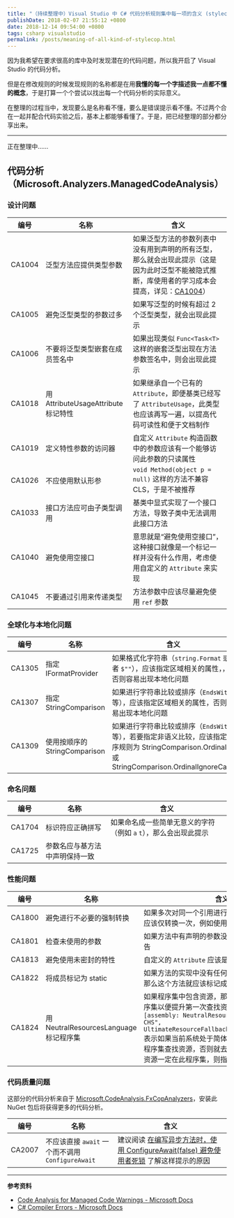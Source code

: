 ```yaml
---
title: "（持续整理中）Visual Studio 中 C# 代码分析规则集中每一项的含义 (stylecop ruleset)"
publishDate: 2018-02-07 21:55:12 +0800
date: 2018-12-14 09:54:00 +0800
tags: csharp visualstudio
permalink: /posts/meaning-of-all-kind-of-stylecop.html
---
```


因为我希望在要求很高的库中及时发现潜在的代码问题，所以我开启了 Visual Studio 的代码分析。

但是在修改规则的时候发现规则的名称都是在用**我懂的每一个字描述我一点都不懂的概念**，于是打算一个个尝试以找出每一个代码分析的实际意义。

在整理的过程当中，发现要么是名称看不懂，要么是错误提示看不懂。不过两个合在一起并配合代码实验之后，基本上都能够看懂了。于是，把已经整理的部分都分享出来。

---

正在整理中……

## 代码分析（Microsoft.Analyzers.ManagedCodeAnalysis）

### 设计问题

编号|名称|含义
-|-|-
CA1004|泛型方法应提供类型参数|如果泛型方法的参数列表中没有用到声明的所有泛型，那么就会出现此提示（这是因为此时泛型不能被隐式推断，库使用者的学习成本会提高，详见：[CA1004](https://docs.microsoft.com/en-us/visualstudio/code-quality/ca1004-generic-methods-should-provide-type-parameter?wt.mc_id=MVP)）
CA1005|避免泛型类型的参数过多|如果写泛型的时候有超过 2 个泛型类型，就会出现此提示
CA1006|不要将泛型类型嵌套在成员签名中|如果出现类似 `Func<Task<T>` 这样的嵌套泛型出现在方法参数签名中，则会出现此提示
CA1018|用 AttributeUsageAttribute 标记特性|如果继承自一个已有的 `Attribute`，即便基类已经写了 `AttributeUsage`，此类型也应该再写一遍，以提高代码可读性和便于文档制作
CA1019|定义特性参数的访问器|自定义 `Attribute` 构造函数中的参数应该有一个能够访问此参数的只读属性
CA1026|不应使用默认形参|`void Method(object p = null)` 这样的方法不兼容 CLS，于是不被推荐
CA1033|接口方法应可由子类型调用|基类中显式实现了一个接口方法，导致子类中无法调用此接口方法
CA1040|避免使用空接口|意思就是“避免使用空接口”，这种接口就像是一个标记一样并没有什么作用，考虑使用自定义的 `Attribute` 来实现
CA1045|不要通过引用来传递类型|方法参数中应该尽量避免使用 `ref` 参数

### 全球化与本地化问题

编号|名称|含义
-|-|-
CA1305|指定 IFormatProvider|如果格式化字符串（`string.Format` 或者 `$""`），应该指定区域相关的属性，，否则容易出现本地化问题
CA1307|指定 StringComparison|如果进行字符串比较或排序（`EndsWith` 等），应该指定区域相关的属性，否则容易出现本地化问题
CA1309|使用按顺序的 StringComparison|如果进行字符串比较或排序（`EndsWith` 等），若要指定非语义比较，应该指定排序规则为 StringComparison.Ordinal 或 StringComparison.OrdinalIgnoreCase

### 命名问题

编号|名称|含义
-|-|-
CA1704|标识符应正确拼写|如果命名成一些简单无意义的字符（例如 `a` `t`），那么会出现此提示
CA1725|参数名应与基方法中声明保持一致|

### 性能问题

编号|名称|含义
-|-|-
CA1800|避免进行不必要的强制转换|如果多次对同一个引用进行 `as`，则会出现此提示，应该仅转换一次，例如使用 `value is var xxx`
CA1801|检查未使用的参数|如果方法中有声明的参数没有使用，则会发出此警告
CA1813|避免使用未密封的特性|自定义的 `Attribute` 应该是 `sealed` 的
CA1822|将成员标记为 static|如果方法的实现中没有任何一个地方用到了 this，那么这个方法就应该标记成静态的
CA1824|用 NeutralResourcesLanguage 标记程序集|如果程序集中包含资源，那么应该用此特性标记程序集以便提升第一次查找资源时的性能；`[assembly: NeutralResourcesLanguage("zh-CHS", UltimateResourceFallbackLocation.Satellite)]` 表示如果当前系统处于简体中文环境，那么就去此程序集查找资源，否则就去附属程序集查找；如果资源一定在此程序集，则指定为 `MainAssembly`

### 代码质量问题

这部分的代码分析来自于 [Microsoft.CodeAnalysis.FxCopAnalyzers](https://www.nuget.org/packages/Microsoft.CodeAnalysis.FxCopAnalyzers/)，安装此 NuGet 包后将获得更多的代码分析。

编号|名称|含义
-|-|-
CA2007|不应该直接 `await` 一个而不调用 `ConfigureAwait`|建议阅读 [在编写异步方法时，使用 ConfigureAwait(false) 避免使用者死锁](/post/using-configure-await-to-avoid-deadlocks) 了解这样提示的原因

---

**参考资料**

- [Code Analysis for Managed Code Warnings - Microsoft Docs](https://docs.microsoft.com/en-us/visualstudio/code-quality/code-analysis-for-managed-code-warnings?wt.mc_id=MVP)
- [C# Compiler Errors - Microsoft Docs](https://docs.microsoft.com/en-us/dotnet/csharp/language-reference/compiler-messages/?wt.mc_id=MVP)

